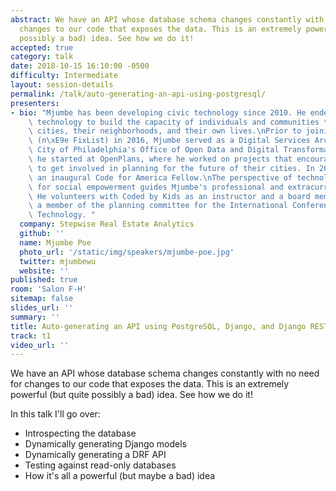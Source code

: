 ```yaml
---
abstract: We have an API whose database schema changes constantly with no need for
  changes to our code that exposes the data. This is an extremely powerful (but quite
  possibly a bad) idea. See how we do it!
accepted: true
category: talk
date: 2018-10-15 16:10:00 -0500
difficulty: Intermediate
layout: session-details
permalink: /talk/auto-generating-an-api-using-postgresql/
presenters:
- bio: "Mjumbe has been developing civic technology since 2010. He endeavors to use\
    \ technology to build the capacity of individuals and communities to shape their\
    \ cities, their neighborhoods, and their own lives.\nPrior to joining Stepwise\
    \ (n\xE9e FixList) in 2016, Mjumbe served as a Digital Services Architect at the\
    \ City of Philadelphia's Office of Open Data and Digital Transformation. In 2012,\
    \ he started at OpenPlans, where he worked on projects that encouraged city residents\
    \ to get involved in planning for the future of their cities. In 2011, he was\
    \ an inaugural Code for America Fellow.\nThe perspective of technology as a means\
    \ for social empowerment guides Mjumbe's professional and extracurricular development.\
    \ He volunteers with Coded by Kids as an instructor and a board member, and is\
    \ a member of the planning committee for the International Conference on Appropriate\
    \ Technology. "
  company: Stepwise Real Estate Analytics
  github: ''
  name: Mjumbe Poe
  photo_url: '/static/img/speakers/mjumbe-poe.jpg'
  twitter: mjumbewu
  website: ''
published: true
room: 'Salon F-H'
sitemap: false
slides_url: ''
summary: ''
title: Auto-generating an API using PostgreSQL, Django, and Django REST Framework
track: t1
video_url: ''
---
```


We have an API whose database schema changes constantly with no need for changes to our code that exposes the data. This is an extremely powerful (but quite possibly a bad) idea. See how we do it!

In this talk I'll go over:

* Introspecting the database
* Dynamically generating Django models
* Dynamically generating a DRF API
* Testing against read-only databases
* How it's all a powerful (but maybe a bad) idea
